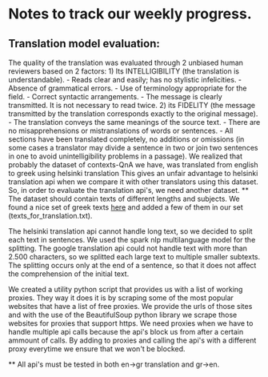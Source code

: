 # Notes to track our weekly progress.

## Translation model evaluation:
The quality of the translation was evaluated through 2 unbiased human reviewers based on 2 factors:
    1) Its INTELLIGIBILITY (the translation is understandable).
        - Reads clear and easily; has no stylistic infelicities.
        - Absence of grammatical errors.
        - Use of terminology appropriate for the field.
        - Correct syntactic arrangements.
        - The message is clearly transmitted. It is not necessary to read twice.
    2) its FIDELITY (the message transmitted by the translation corresponds exactly to the original message).
        - The translation conveys the same meanings of the source text.
        - There are no misapprehensions or mistranslations of words or sentences.
        - All sections have been translated completely, no additions or omissions (in some cases a translator may divide a sentence in two or join two sentences in one to avoid unintelligibility problems in a passage).
We realized that probably the dataset of contexts-QnA we have, was translated from english to greek using helsinki translation
This gives an unfair advantage to helsinki translation api when we compare it with other translators using this dataset.
So, in order to evaluate the translation api's, we need another dataset. **
The dataset should contain texts of different lengths and subjects. 
We found a nice set of greek texts [here](https://www.greek-language.gr/certification/dbs/teachers/index.html) and added a few of them in our set (texts_for_translation.txt).

The helsinki translation api cannot handle long text, so we decided to split each text in sentences. We used the spark nlp multilanguage model for the splitting.
The google translation api could not handle text with more than 2.500 characters, so we splitted each large text to multiple smaller subtexts. The splitting occurs only at the end of a sentence, so that it 
does not affect the comprehension of the initial text.

We created a utility python script that provides us with a list of working proxies. They way it does it is by scraping some of the most popular websites that have a list of free proxies. We provide the urls of those sites and with the use of the BeautifulSoup python library we scrape those websites for proxies that support https. We need proxies when we have to handle multiple api calls because the api's block us from after a certain ammount of calls. By adding to proxies and calling the api's with a different proxy everytime we ensure that we won't be blocked.

** All api's must be tested in both en->gr translation and gr->en. 


